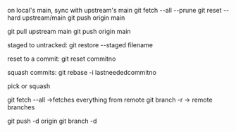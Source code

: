 

on local's main, sync with upstream's main
git fetch --all --prune
git reset --hard upstream/main
git push origin main


git pull upstream main
git push origin main


staged to untracked:
git restore --staged filename

reset to a commit:
git reset commitno

squash commits:
git rebase -i lastneededcommitno

pick or squash

git fetch --all ->fetches everything from remote
git branch -r -> remote branches

git push -d origin <nameofbranch>
git branch -d <nameofbranch>


